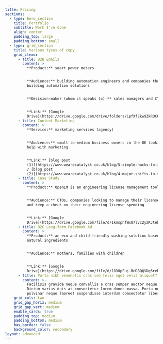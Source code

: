 ```yaml
---
title: Pricing
sections:
  - type: hero_section
    title: Portfolio
    subtitle: Work I've done
    align: center
    padding_top: large
    padding_bottom: small
  - type: grid_section
    title: Various types of copy
    grid_items:
      - title: B2B Emails
        content: >
          **Product:** smart power meters


          **Audience:** building automation engineers and companies that provide
          building automation solutions


          **Decision-maker (whom it speaks to):** sales managers and CTOs


          **Link:** [Google
          Drive](https://drive.google.com/drive/folders/1pfXfEkw9ZkROCCX0H53TmvH80NOY5C2L?usp=sharing)
      - title: Content Marketing
        content: >
          **Service:** marketing services (agency)


          **Audience:** small-to-medium business owners in the UK looking for
          help with marketing


          **Link:** [blog post
          (1)](https://www.wearecatalyst.co.uk/blog/5-simple-hacks-to-increase-your-conversion-rate-today)
          / [blog post
          (2)](https://www.wearecatalyst.co.uk/blog/4-major-shifts-in-the-b2b-sales-process-and-how-you-can-adapt)
      - title: Case Study
        content: >
          **Product:** OpenLM is an engineering license management tool


          **Audience:** CTOs, companies looking to manage their license servers
          and keep a check on their engineering license spending


          **Link:** [Google
          Drive](https://drive.google.com/file/d/1kmspnfWxU7lvc2yzKJtehLOTtiZoRfrb/view?usp=sharing)
      - title: B2C Long-form Facebook Ad
        content: >
          **Product:** an eco and child-friendly washing solution based on
          natural ingredients


          **Audience:** mothers, families with children


          **Link:** [Google
          Drive](https://drive.google.com/file/d/18DUpFuj-BcD8QQVDg6reB407HnEMB\_5b/view?usp=sharing)
      - title: Porta nibh venenatis cras sed felis eget velit aliquet?
        content: >-
          Facilisis gravida neque convallis a cras semper auctor neque vitae.
          Dictum varius duis at consectetur lorem donec massa. Porta non
          pulvinar neque laoreet suspendisse interdum consectetur libero.
    grid_cols: two
    grid_gap_horiz: medium
    grid_gap_vert: medium
    enable_cards: true
    padding_top: medium
    padding_bottom: medium
    has_border: false
    background_color: secondary
layout: advanced
---
```

